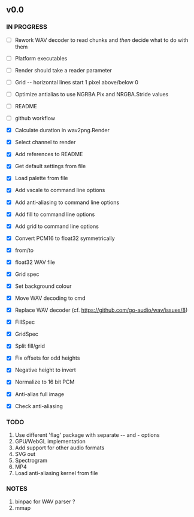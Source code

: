 ## v0.0

### IN PROGRESS
      
- [ ] Rework WAV decoder to read chunks and *then* decide what to do with them
- [ ] Platform executables
- [ ] Render should take a reader parameter
- [ ] Grid
      -- horizontal lines start 1 pixel above/below 0
- [ ] Optimize antialias to use NGRBA.Pix and NRGBA.Stride values
- [ ] README
- [ ] github workflow

- [x] Calculate duration in wav2png.Render
- [x] Select channel to render
- [x] Add references to README
- [x] Get default settings from file
- [x] Load palette from file
- [x] Add vscale to command line options
- [x] Add anti-aliasing to command line options
- [x] Add fill to command line options
- [x] Add grid to command line options
- [x] Convert PCM16 to float32 symmetrically
- [x] from/to
- [x] float32 WAV file
- [x] Grid spec
- [x] Set background colour
- [x] Move WAV decoding to cmd
- [x] Replace WAV decoder (cf. https://github.com/go-audio/wav/issues/8)
- [x] FillSpec
- [x] GridSpec
- [x] Split fill/grid
- [x] Fix offsets for odd heights
- [x] Negative height to invert
- [x] Normalize to 16 bit PCM
- [x] Anti-alias full image
- [x] Check anti-aliasing

### TODO

1. Use different 'flag' package with separate -- and - options
2. GPU/WebGL implementation
3. Add support for other audio formats
4. SVG out
5. Spectrogram
6. MP4
7. Load anti-aliasing kernel from file

### NOTES

1. binpac for WAV parser ?
2. mmap
